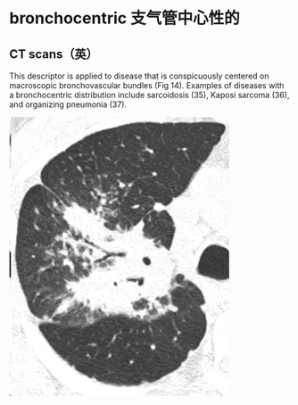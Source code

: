 # bronchocentric 支气管中心性的
##  CT scans（英）
This descriptor is applied to disease that is conspicuously centered on macroscopic bronchovascular bundles (Fig 14). Examples of diseases with a bronchocentric distribution include sarcoidosis (35), Kaposi sarcoma (36), and organizing pneumonia (37).

![](./_image/2017-05-19-05-04-00.jpg)

